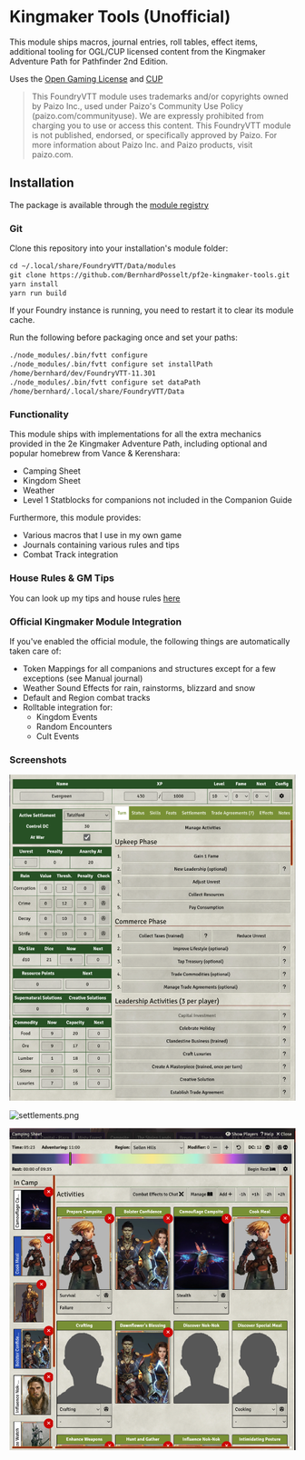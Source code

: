 # Kingmaker Tools (Unofficial)

This module ships macros, journal entries, roll tables, effect items, additional tooling for OGL/CUP licensed content
from the Kingmaker Adventure Path for Pathfinder 2nd Edition.

Uses the [Open Gaming License](./OpenGameLicense.md) and [CUP](https://paizo.com/community/communityuse)

> This FoundryVTT module uses trademarks and/or copyrights owned by Paizo Inc., used under Paizo's Community Use
> Policy (paizo.com/communityuse). We are expressly prohibited from charging you to use or access this content. This
> FoundryVTT module is not published, endorsed, or specifically approved by Paizo. For more information about Paizo Inc.
> and Paizo products, visit paizo.com.

## Installation

The package is available through the [module registry](https://foundryvtt.com/packages/pf2e-kingmaker-tools)

### Git

Clone this repository into your installation's module folder:

    cd ~/.local/share/FoundryVTT/Data/modules
    git clone https://github.com/BernhardPosselt/pf2e-kingmaker-tools.git 
    yarn install
    yarn run build

If your Foundry instance is running, you need to restart it to clear its module cache.

Run the following before packaging once and set your paths:

    ./node_modules/.bin/fvtt configure
    ./node_modules/.bin/fvtt configure set installPath /home/bernhard/dev/FoundryVTT-11.301
    ./node_modules/.bin/fvtt configure set dataPath /home/bernhard/.local/share/FoundryVTT/Data

### Functionality

This module ships with implementations for all the extra mechanics provided in the 2e Kingmaker Adventure Path, including optional and popular homebrew from Vance & Kerenshara:

* Camping Sheet
* Kingdom Sheet
* Weather
* Level 1 Statblocks for companions not included in the Companion Guide

Furthermore, this module provides:

* Various macros that I use in my own game
* Journals containing various rules and tips
* Combat Track integration

### House Rules & GM Tips

You can look up my tips and house rules [here](./docs/house-rules.md)

### Official Kingmaker Module Integration

If you've enabled the official module, the following things are automatically taken care of:

* Token Mappings for all companions and structures except for a few exceptions (see Manual journal)
* Weather Sound Effects for rain, rainstorms, blizzard and snow
* Default and Region combat tracks
* Rolltable integration for:
    * Kingdom Events
    * Random Encounters
    * Cult Events

### Screenshots

![kingdom-sheet.png](docs%2Fimages%2Fkingdom-sheet.png)

![settlements.png](docs%2Fimages%2Fsettlements.png)

![camping-sheet-1.png](docs%2Fimages%2Fcamping-sheet-1.png)

